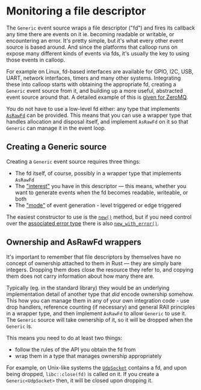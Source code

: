 # Monitoring a file descriptor
The `Generic` event source wraps a file descriptor ("fd") and fires its callback any time there are events on it ie. becoming readable or writable, or encountering an error. It's pretty simple, but it's what every other event source is based around. And since the platforms that calloop runs on expose many different kinds of events via fds, it's usually the key to using those events in calloop.

For example on Linux, fd-based interfaces are available for GPIO, I2C, USB, UART, network interfaces, timers and many other systems. Integrating these into calloop starts with obtaining the appropriate fd, creating a `Generic` event source from it, and building up a more useful, abstracted event source around that. A detailed example of this is [given for ZeroMQ](ch04-00-a-full-example-zeromq.md).

You do not have to use a low-level fd either: any type that implements [`AsRawFd`](https://doc.rust-lang.org/beta/std/os/unix/io/trait.AsRawFd.html) can be provided. This means that you can use a wrapper type that handles allocation and disposal itself, and implement `AsRawFd` on it so that `Generic` can manage it in the event loop.

## Creating a Generic source

Creating a `Generic` event source requires three things:
- The fd itself, of course, possibly in a wrapper type that implements `AsRawFd`
- The ["interest"](api/calloop/struct.Interest.html) you have in this descriptor — this means, whether you want to generate events when the fd becomes readable, writeable, or both
- The ["mode"](api/calloop/enum.Mode.html) of event generation - level triggered or edge triggered

The easiest constructor to use is the [`new()`](api/calloop/generic/struct.Generic.html#method.new) method, but if you need control over the [associated error type](ch02-06-errors.md) there is also [`new_with_error()`](api/calloop/generic/struct.Generic.html#method.new_with_error).

## Ownership and AsRawFd wrappers

It's important to remember that file descriptors by themselves have no concept of ownership attached to them in Rust — they are simply bare integers. Dropping them does close the resource they refer to, and copying them does not carry information about how many there are.

Typically (eg. in the standard library) they would be an underlying implementation detail of another type that *did* encode ownership somehow. This how you can manage them in any of your own integration code - use drop handlers, reference counting (if necessary) and general RAII principles in a wrapper type, and then implement `AsRawFd` to allow `Generic` to use it. The `Generic` source will take ownership of it, so it will be dropped when the `Generic` is.

This means you need to do at least two things:
- follow the rules of the API you obtain the fd from
- wrap them in a type that manages ownership appropriately

For example, on Unix-like systems the [`UdpSocket`](https://doc.rust-lang.org/beta/std/net/struct.UdpSocket.html) contains a fd, and upon being dropped, `libc::close(fd)` is called on it. If you create a `Generic<UdpSocket>` then, it will be closed upon dropping it.